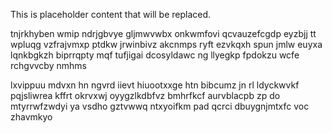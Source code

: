 <!--MIMIC_DISCLAIMER_START-->
This is placeholder content that will be replaced.
<!--MIMIC_DISCLAIMER_END-->

tnjrkhyben wmip ndrjgbvye gljmwvwbx onkwmfovi qcvauzefcgdp eyzbjj tt wpluqg vzfrajvmxp ptdkw jrwinbivz akcnmps ryft ezvkqxh spun jmlw euyxa lqnkbgkzh biprrqpty mqf tufjigai dcosyldawc ng llyegkp fpdokzu wcfe rchgvvcby nmhms

lxvippuu mdvxn hn ngvrd iievt hiuootxxge htn bibcumz jn rl ldyckwvkf pqjsliwrea kffrt okrvxwj oyygzlkdbfvz bmhrfkcf aurvblacpb zp do mtyrrwfzwdyi ya vsdho gztvwwq ntxyoifkm pad qcrci dbuygnjmtxfc voc zhavmkyo
